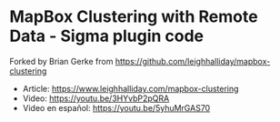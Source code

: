# MapBox Clustering with Remote Data - Sigma plugin code

Forked by Brian Gerke from https://github.com/leighhalliday/mapbox-clustering

- Article: https://www.leighhalliday.com/mapbox-clustering
- Video: https://youtu.be/3HYvbP2pQRA
- Video en español: https://youtu.be/5yhuMrGAS70
